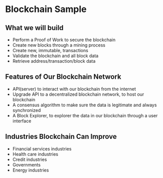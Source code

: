 # Blockchain Sample

## What we will build

* Perform a Proof of Work to secure the blockchain
* Create new blocks through a mining process
* Create new, immutable, transactions
* Validate the blockchain and all block data
* Retrieve address/transaction/block data

## Features of Our Blockchain Network

* API(server) to interact with our blockchain from the internet
* Upgrade API to a decentralized blockchain network, to host our blockchain
* A consensus algorithm to make sure the data is legitimate and always synchronized
* A Block Explorer, to explorer the data in our blockchain through a user interface

## Industries Blockchain Can Improve

* Financial services industries
* Health care industries
* Credit industries
* Governments
* Energy industries

